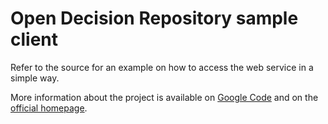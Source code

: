 # Open Decision Repository sample client

Refer to the source for an example on how to access the web service in a simple way.

More information about the project is available on [Google Code](http://code.google.com/p/opendecisionrepository) and on the [official homepage](http://www.decisionrepository.com).
